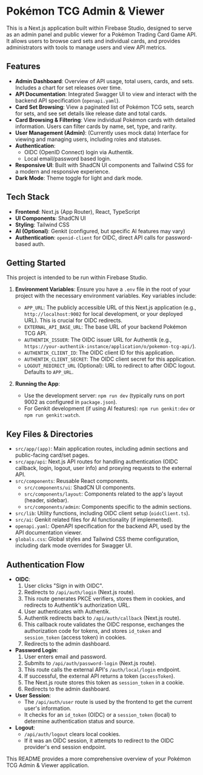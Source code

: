 
# Pokémon TCG Admin & Viewer

This is a Next.js application built within Firebase Studio, designed to serve as an admin panel and public viewer for a Pokémon Trading Card Game API. It allows users to browse card sets and individual cards, and provides administrators with tools to manage users and view API metrics.

## Features

*   **Admin Dashboard**: Overview of API usage, total users, cards, and sets. Includes a chart for set releases over time.
*   **API Documentation**: Integrated Swagger UI to view and interact with the backend API specification (`openapi.yaml`).
*   **Card Set Browsing**: View a paginated list of Pokémon TCG sets, search for sets, and see set details like release date and total cards.
*   **Card Browsing & Filtering**: View individual Pokémon cards with detailed information. Users can filter cards by name, set, type, and rarity.
*   **User Management (Admin)**: (Currently uses mock data) Interface for viewing and managing users, including roles and statuses.
*   **Authentication**:
    *   OIDC (OpenID Connect) login via Authentik.
    *   Local email/password based login.
*   **Responsive UI**: Built with ShadCN UI components and Tailwind CSS for a modern and responsive experience.
*   **Dark Mode**: Theme toggle for light and dark mode.

## Tech Stack

*   **Frontend**: Next.js (App Router), React, TypeScript
*   **UI Components**: ShadCN UI
*   **Styling**: Tailwind CSS
*   **AI (Optional)**: Genkit (configured, but specific AI features may vary)
*   **Authentication**: `openid-client` for OIDC, direct API calls for password-based auth.

## Getting Started

This project is intended to be run within Firebase Studio.

1.  **Environment Variables**:
    Ensure you have a `.env` file in the root of your project with the necessary environment variables. Key variables include:
    *   `APP_URL`: The publicly accessible URL of this Next.js application (e.g., `http://localhost:9002` for local development, or your deployed URL). This is crucial for OIDC redirects.
    *   `EXTERNAL_API_BASE_URL`: The base URL of your backend Pokémon TCG API.
    *   `AUTHENTIK_ISSUER`: The OIDC issuer URL for Authentik (e.g., `https://your-authentik-instance/application/o/pokemon-tcg-api/`).
    *   `AUTHENTIK_CLIENT_ID`: The OIDC client ID for this application.
    *   `AUTHENTIK_CLIENT_SECRET`: The OIDC client secret for this application.
    *   `LOGOUT_REDIRECT_URL` (Optional): URL to redirect to after OIDC logout. Defaults to `APP_URL`.

2.  **Running the App**:
    *   Use the development server: `npm run dev` (typically runs on port 9002 as configured in `package.json`).
    *   For Genkit development (if using AI features): `npm run genkit:dev` or `npm run genkit:watch`.

## Key Files & Directories

*   `src/app/(app)`: Main application routes, including admin sections and public-facing card/set pages.
*   `src/app/api`: Next.js API routes for handling authentication (OIDC callback, login, logout, user info) and proxying requests to the external API.
*   `src/components`: Reusable React components.
    *   `src/components/ui`: ShadCN UI components.
    *   `src/components/layout`: Components related to the app's layout (header, sidebar).
    *   `src/components/admin`: Components specific to the admin sections.
*   `src/lib`: Utility functions, including OIDC client setup (`oidcClient.ts`).
*   `src/ai`: Genkit related files for AI functionality (if implemented).
*   `openapi.yaml`: OpenAPI specification for the backend API, used by the API documentation viewer.
*   `globals.css`: Global styles and Tailwind CSS theme configuration, including dark mode overrides for Swagger UI.

## Authentication Flow

*   **OIDC**:
    1.  User clicks "Sign in with OIDC".
    2.  Redirects to `/api/auth/login` (Next.js route).
    3.  This route generates PKCE verifiers, stores them in cookies, and redirects to Authentik's authorization URL.
    4.  User authenticates with Authentik.
    5.  Authentik redirects back to `/api/auth/callback` (Next.js route).
    6.  This callback route validates the OIDC response, exchanges the authorization code for tokens, and stores `id_token` and `session_token` (access token) in cookies.
    7.  Redirects to the admin dashboard.
*   **Password Login**:
    1.  User enters email and password.
    2.  Submits to `/api/auth/password-login` (Next.js route).
    3.  This route calls the external API's `/auth/local/login` endpoint.
    4.  If successful, the external API returns a token (`accessToken`).
    5.  The Next.js route stores this token as `session_token` in a cookie.
    6.  Redirects to the admin dashboard.
*   **User Session**:
    *   The `/api/auth/user` route is used by the frontend to get the current user's information.
    *   It checks for an `id_token` (OIDC) or a `session_token` (local) to determine authentication status and source.
*   **Logout**:
    *   `/api/auth/logout` clears local cookies.
    *   If it was an OIDC session, it attempts to redirect to the OIDC provider's end session endpoint.

This README provides a more comprehensive overview of your Pokémon TCG Admin & Viewer application.
